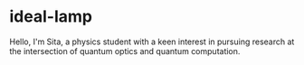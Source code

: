 # ideal-lamp
Hello, I'm Sita, a physics student with a keen interest in pursuing research at the intersection of quantum optics and quantum computation.
